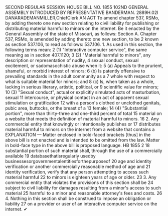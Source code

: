 SECOND REGULAR SESSION
HOUSE BILL NO. 1855
102ND GENERAL ASSEMBLY
INTRODUCED BY REPRESENTATIVE BANDERMAN.
2889H.02I DANARADEMANMILLER,ChiefClerk
AN ACT
To amend chapter 537, RSMo, by adding thereto one new section relating to civil liability for
publishing or distributing material harmful to minors on the internet.
Be it enacted by the General Assembly of the state of Missouri, as follows:
Section A. Chapter 537, RSMo, is amended by adding thereto one new section, to be
2 known as section 537.106, to read as follows:
537.106. 1. As used in this section, the following terms mean:
2 (1) "Interactive computer service", the same meaning as in section 407.1120;
3 (2) "Material harmful to minors", any description or representation of nudity,
4 sexual conduct, sexual excitement, or sadomasochistic abuse when it:
5 (a) Appeals to the prurient, shameful, or morbid interest of minors;
6 (b) Is patently offensive to prevailing standards in the adult community as a
7 whole with respect to what is suitable material for minors; and
8 (c) Is, when taken as a whole, lacking in serious literary, artistic, political, or
9 scientific value for minors;
10 (3) "Sexual conduct", actual or explicitly simulated acts of masturbation, sexual
11 intercourse, or physical contact in an act of apparent sexual stimulation or gratification
12 with a person's clothed or unclothed genitals, pubic area, buttocks, or the breast of a
13 female;
14 (4) "Substantial portion", more than thirty-three and one-third percent of total
15 material on a website that meets the definition of material harmful to minors.
16 2. Any commercial entity that knowingly or intentionally publishes or
17 distributes material harmful to minors on the internet from a website that contains a
EXPLANATION — Matter enclosed in bold-faced brackets [thus] in the above bill is not enacted and is
intended to be omitted from the law. Matter in bold-face type in the above bill is proposed language.
HB 1855 2
18 substantial portion of such material shall, through the use of a commercially available
19 databasethatisregularly usedby businessesorgovernmentalentitiesforthepurposeof
20 age and identity verification or another commercially reasonable method of age and
21 identity verification, verify that any person attempting to access such material harmful
22 to minors is eighteen years of age or older.
23 3. Any commercial entity that violates the provisions of this section shall be
24 subject to civil liability for damages resulting from a minor's access to such material
25 harmful to a minor and reasonable attorney's fees and costs.
26 4. Nothing in this section shall be construed to impose an obligation or liability
27 on a provider or user of an interactive computer service on the internet.
✔